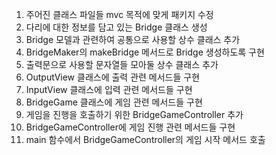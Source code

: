 1. 주어진 클래스 파일들 mvc 목적에 맞게 패키지 수정
2. 다리에 대한 정보를 담고 있는 Bridge 클래스 생성
3. Bridge 모델과 관련하여 공통으로 사용할 상수 클래스 추가 
4. BridgeMaker의 makeBridge 메서드로 Bridge 생성하도록 구현
5. 출력문으로 사용할 문자열들 모아둘 상수 클래스 추가
6. OutputView 클래스에 출력 관련 메서드들 구현
7. InputView 클래스에 입력 관련 메서드들 구현
8. BridgeGame 클래스에 게임 관련 메서드들 구현
9. 게임을 진행을 호출하기 위한 BridgeGameController 추가
10. BridgeGameController에 게임 진행 관련 메서드들 구현
11. main 함수에서 BridgeGameController의 게임 시작 메서드 호출
